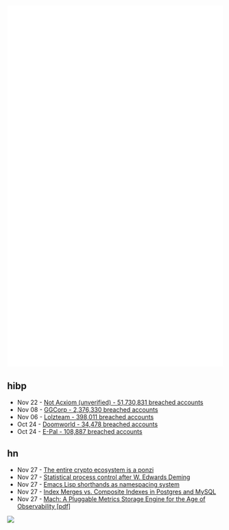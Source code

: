 ![Metrics](https://raw.githubusercontent.com/phixion/phixion/master/metrics.svg)

## hibp

<!--
for https://github.com/phixion/phixion/blob/main/.github/workflows/feeds.yml
-->
<!--START_SECTION:haveibeenpwnd-->
- Nov 22 - [Not Acxiom (unverified) - 51,730,831 breached accounts](https://haveibeenpwned.com/PwnedWebsites#NotAcxiom)
- Nov 08 - [GGCorp - 2,376,330 breached accounts](https://haveibeenpwned.com/PwnedWebsites#GGCorp)
- Nov 06 - [Lolzteam - 398,011 breached accounts](https://haveibeenpwned.com/PwnedWebsites#Lolzteam)
- Oct 24 - [Doomworld - 34,478 breached accounts](https://haveibeenpwned.com/PwnedWebsites#Doomworld)
- Oct 24 - [E-Pal - 108,887 breached accounts](https://haveibeenpwned.com/PwnedWebsites#EPal)
<!--END_SECTION:haveibeenpwnd-->

## hn

<!--
for https://github.com/phixion/phixion/blob/main/.github/workflows/feeds.yml
-->
<!--START_SECTION:hn-->
- Nov 27 - [The entire crypto ecosystem is a ponzi](https://www.coppolacomment.com/2022/11/the-entire-crypto-ecosystem-is-ponzi.html)
- Nov 27 - [Statistical process control after W. Edwards Deming](https://www.2uo.de/deming/)
- Nov 27 - [Emacs Lisp shorthands as namespacing system](https://andreyorst.gitlab.io/posts/2022-11-01-emacs-lisp-shorthands-as-namespacing-system/)
- Nov 27 - [Index Merges vs. Composite Indexes in Postgres and MySQL](https://sirupsen.com/index-merges)
- Nov 27 - [Mach: A Pluggable Metrics Storage Engine for the Age of Observability [pdf]](https://www.cidrdb.org/cidr2022/papers/p12-solleza.pdf)
<!--END_SECTION:hn-->

<!--
for https://yhype.me
-->
![](https://hit.yhype.me/github/profile?user_id=13013670)
